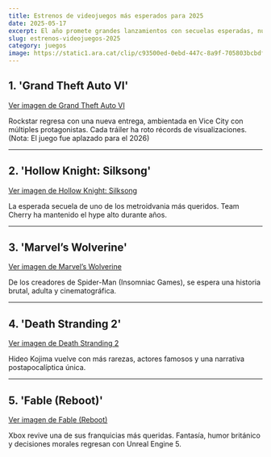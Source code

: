 ```yaml
---
title: Estrenos de videojuegos más esperados para 2025
date: 2025-05-17
excerpt: El año promete grandes lanzamientos con secuelas esperadas, nuevas IPs y experiencias revolucionarias.
slug: estrenos-videojuegos-2025
category: juegos
image: https://static1.ara.cat/clip/c93500ed-0ebd-447c-8a9f-705803bcbdf3_16-9-aspect-ratio_default_0.png
---
```


## 1. 'Grand Theft Auto VI'

[Ver imagen de Grand Theft Auto VI](https://media-rockstargames-com.akamaized.net/seis-8878371b7eac6fbe31244d4cfde113a7f532fdb5727e70ceeaf8b3c73eca808f/meta/1280x720.jpg)

Rockstar regresa con una nueva entrega, ambientada en Vice City con múltiples protagonistas. Cada tráiler ha roto récords de visualizaciones. (Nota: El juego fue aplazado para el 2026)

---

## 2. 'Hollow Knight: Silksong'

[Ver imagen de Hollow Knight: Silksong](https://assets.xboxservices.com/assets/c3/ba/c3badfea-655f-4ddb-a037-704e5cf27930.jpg?n=488123_GLP-Page-Hero-1084_1920x1080.jpg)

La esperada secuela de uno de los metroidvania más queridos. Team Cherry ha mantenido el hype alto durante años.

---

## 3. 'Marvel’s Wolverine'

[Ver imagen de Marvel’s Wolverine](https://periodismo.ull.es/wp-content/uploads/2024/02/marvel.webp)

De los creadores de Spider-Man (Insomniac Games), se espera una historia brutal, adulta y cinematográfica.

---

## 4. 'Death Stranding 2'

[Ver imagen de Death Stranding 2](https://cloudfront-us-east-1.images.arcpublishing.com/infobae/HBMQ23JGWNFWZBVRQAE65T3A74.jpg)

Hideo Kojima vuelve con más rarezas, actores famosos y una narrativa postapocalíptica única.

---

## 5. 'Fable (Reboot)'

[Ver imagen de Fable (Reboot)](https://metro.co.uk/wp-content/uploads/2024/11/SEI_230150803-7c71.jpg?quality=90&strip=all&crop=0px%2C0px%2C1200px%2C630px&resize=1200%2C630)

Xbox revive una de sus franquicias más queridas. Fantasía, humor británico y decisiones morales regresan con Unreal Engine 5.

